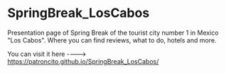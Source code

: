 # SpringBreak_LosCabos
Presentation page of Spring Break of the tourist city number 1 in Mexico "Los Cabos".
Where you can find reviews, what to do, hotels and more.

You can visit it here ----> https://patroncito.github.io/SpringBreak_LosCabos/
